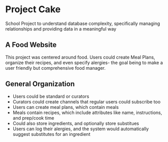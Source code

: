 # Project Cake
School Project to understand database complexity, specifically managing relationships and providing data in a meaningful way

## A Food Website
This project was centered around food. Users could create Meal Plans, organize their recipes, and even specify alergies- the goal being to  make a user friendly but comprehensive food manager.

## General Organization
* Users could be standard or curators
* Curators could create channels that regular users could subscribe too
* Users can create meal plans, which contain meals
* Meals contain recipes, which include attributes like name, instructions, and prep/cook time
* Could also store ingredients, and optionally store substitues
* Users can log their alergies, and the system would automatically suggest substitutes for an ingredient
